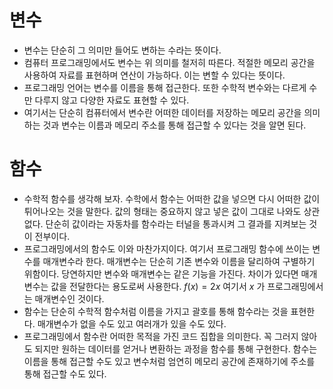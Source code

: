 # 변수
- 변수는 단순히 그 의미만 들어도 변하는 수라는 뜻이다.
- 컴퓨터 프로그래밍에서도 변수는 위 의미를 철저히 따른다. 적절한 메모리 공간을 사용하여 자료를 표현하며 연산이 가능하다. 이는 변할 수 있다는 뜻이다.
- 프로그래밍 언어는 변수를 이름을 통해 접근한다. 또한 수학적 변수와는 다르게 수만 다루지 않고 다양한 자료도 표현할 수 있다.
- 여기서는 단순히 컴퓨터에서 변수란 어떠한 데이터를 저장하는 메모리 공간을 의미하는 것과 변수는 이름과 메모리 주소를 통해 접근할 수 있다는 것을 알면 된다.
# 함수
- 수학적 함수를 생각해 보자. 수학에서 함수는 어떠한 값을 넣으면 다시 어떠한 값이 튀어나오는 것을 말한다. 값의 형태는 중요하지 않고 넣은 값이 그대로 나와도 상관없다. 단순히 값이라는 자동차를 함수라는 터널을 통과시켜 그 결과를 지켜보는 것이 전부이다.
- 프로그래밍에서의 함수도 이와 마찬가지이다. 여기서 프로그래밍 함수에 쓰이는 변수를 매개변수라 한다. 매개변수는 단순히 기존 변수와 이름을 달리하여 구별하기 위함이다. 당연하지만 변수와 매개변수는 같은 기능을 가진다. 차이가 있다면 매개변수는 값을 전달한다는 용도로써 사용한다. $f(x)=2x$ 여기서 $x$ 가 프로그래밍에서는 매개변수인 것이다.
- 함수는 단순히 수학적 함수처럼 이름을 가지고 괄호를 통해 함수라는 것을 표현한다. 매개변수가 없을 수도 있고 여러개가 있을 수도 있다.
- 프로그래밍에서 함수란 어떠한 목적을 가진 코드 집합을 의미한다. 꼭 그러지 않아도 되지만 원하는 데이터를 얻거나 변환하는 과정을 함수를 통해 구현한다. 함수는 이름을 통해 접근할 수도 있고 변수처럼 엄연히 메모리 공간에 존재하기에 주소를 통해 접근할 수도 있다.